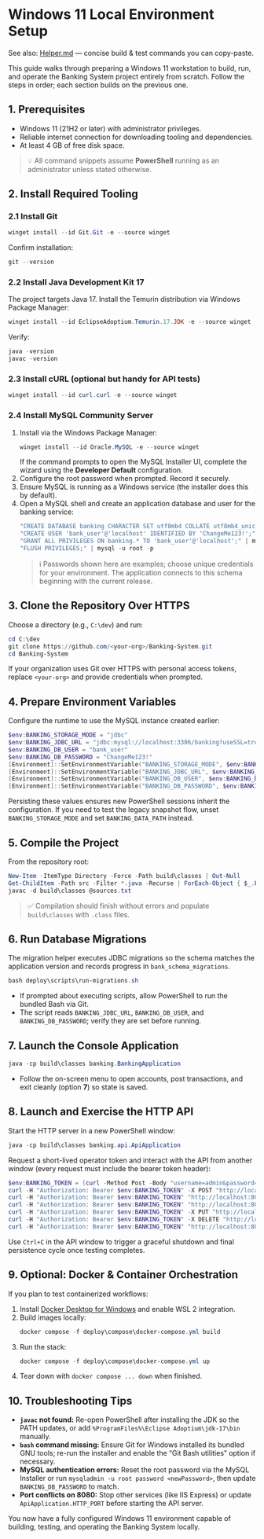 # Windows 11 Local Environment Setup

See also: [Helper.md](./Helper.md) — concise build & test commands you can copy-paste.

This guide walks through preparing a Windows 11 workstation to build, run, and operate the Banking System project entirely from scratch. Follow the steps in order; each section builds on the previous one.



## 1. Prerequisites
- Windows 11 (21H2 or later) with administrator privileges.
- Reliable internet connection for downloading tooling and dependencies.
- At least 4 GB of free disk space.

> 💡 All command snippets assume **PowerShell** running as an administrator unless stated otherwise.

## 2. Install Required Tooling

### 2.1 Install Git
```powershell
winget install --id Git.Git -e --source winget
```
Confirm installation:
```powershell
git --version
```

### 2.2 Install Java Development Kit 17
The project targets Java 17. Install the Temurin distribution via Windows Package Manager:
```powershell
winget install --id EclipseAdoptium.Temurin.17.JDK -e --source winget
```
Verify:
```powershell
java -version
javac -version
```

### 2.3 Install cURL (optional but handy for API tests)
```powershell
winget install --id curl.curl -e --source winget
```

### 2.4 Install MySQL Community Server
1. Install via the Windows Package Manager:
   ```powershell
   winget install --id Oracle.MySQL -e --source winget
   ```
   If the command prompts to open the MySQL Installer UI, complete the wizard using the **Developer Default** configuration.
2. Configure the root password when prompted. Record it securely.
3. Ensure MySQL is running as a Windows service (the installer does this by default).
4. Open a MySQL shell and create an application database and user for the banking service:
   ```powershell
   "CREATE DATABASE banking CHARACTER SET utf8mb4 COLLATE utf8mb4_unicode_ci;" | mysql -u root -p
   "CREATE USER 'bank_user'@'localhost' IDENTIFIED BY 'ChangeMe123!';" | mysql -u root -p
   "GRANT ALL PRIVILEGES ON banking.* TO 'bank_user'@'localhost';" | mysql -u root -p
   "FLUSH PRIVILEGES;" | mysql -u root -p
   ```
   > ℹ️ Passwords shown here are examples; choose unique credentials for your environment. The application connects to this schema beginning with the current release.

## 3. Clone the Repository Over HTTPS
Choose a directory (e.g., `C:\dev`) and run:
```powershell
cd C:\dev
git clone https://github.com/<your-org>/Banking-System.git
cd Banking-System
```

If your organization uses Git over HTTPS with personal access tokens, replace `<your-org>` and provide credentials when prompted.

## 4. Prepare Environment Variables
Configure the runtime to use the MySQL instance created earlier:
```powershell
$env:BANKING_STORAGE_MODE = "jdbc"
$env:BANKING_JDBC_URL = "jdbc:mysql://localhost:3306/banking?useSSL=true&requireSSL=false&serverTimezone=UTC"
$env:BANKING_DB_USER = "bank_user"
$env:BANKING_DB_PASSWORD = "ChangeMe123!"
[Environment]::SetEnvironmentVariable("BANKING_STORAGE_MODE", $env:BANKING_STORAGE_MODE, "User")
[Environment]::SetEnvironmentVariable("BANKING_JDBC_URL", $env:BANKING_JDBC_URL, "User")
[Environment]::SetEnvironmentVariable("BANKING_DB_USER", $env:BANKING_DB_USER, "User")
[Environment]::SetEnvironmentVariable("BANKING_DB_PASSWORD", $env:BANKING_DB_PASSWORD, "User")
```
Persisting these values ensures new PowerShell sessions inherit the configuration. If you need to test the legacy snapshot flow, unset `BANKING_STORAGE_MODE` and set `BANKING_DATA_PATH` instead.

## 5. Compile the Project
From the repository root:
```powershell
New-Item -ItemType Directory -Force -Path build\classes | Out-Null
Get-ChildItem -Path src -Filter *.java -Recurse | ForEach-Object { $_.FullName } | Out-File -Encoding ascii sources.txt
javac -d build\classes @sources.txt
```
> ✅ Compilation should finish without errors and populate `build\classes` with `.class` files.

## 6. Run Database Migrations
The migration helper executes JDBC migrations so the schema matches the application version and records progress in `bank_schema_migrations`.
```powershell
bash deploy\scripts\run-migrations.sh
```
- If prompted about executing scripts, allow PowerShell to run the bundled Bash via Git.
- The script reads `BANKING_JDBC_URL`, `BANKING_DB_USER`, and `BANKING_DB_PASSWORD`; verify they are set before running.

## 7. Launch the Console Application
```powershell
java -cp build\classes banking.BankingApplication
```
- Follow the on-screen menu to open accounts, post transactions, and exit cleanly (option **7**) so state is saved.

## 8. Launch and Exercise the HTTP API
Start the HTTP server in a new PowerShell window:
```powershell
java -cp build\classes banking.api.ApiApplication
```
Request a short-lived operator token and interact with the API from another window (every request must include the bearer token header):
```powershell
$env:BANKING_TOKEN = (curl -Method Post -Body "username=admin&password=admin123!" http://localhost:8080/auth/login | ConvertFrom-Json).token
curl -H "Authorization: Bearer $env:BANKING_TOKEN" -X POST "http://localhost:8080/accounts" -d "name=Grace&type=savings&deposit=1000"
curl -H "Authorization: Bearer $env:BANKING_TOKEN" "http://localhost:8080/accounts"
curl -H "Authorization: Bearer $env:BANKING_TOKEN" "http://localhost:8080/accounts/<ACCOUNT_NUMBER>"
curl -H "Authorization: Bearer $env:BANKING_TOKEN" -X PUT "http://localhost:8080/accounts/<ACCOUNT_NUMBER>" -d "userName=Grace%20Hopper"
curl -H "Authorization: Bearer $env:BANKING_TOKEN" -X DELETE "http://localhost:8080/accounts/<ACCOUNT_NUMBER>"
curl -H "Authorization: Bearer $env:BANKING_TOKEN" "http://localhost:8080/metrics"
```
Use `Ctrl+C` in the API window to trigger a graceful shutdown and final persistence cycle once testing completes.

## 9. Optional: Docker & Container Orchestration
If you plan to test containerized workflows:
1. Install [Docker Desktop for Windows](https://www.docker.com/products/docker-desktop/) and enable WSL 2 integration.
2. Build images locally:
   ```powershell
   docker compose -f deploy\compose\docker-compose.yml build
   ```
3. Run the stack:
   ```powershell
   docker compose -f deploy\compose\docker-compose.yml up
   ```
4. Tear down with `docker compose ... down` when finished.

## 10. Troubleshooting Tips
- **`javac` not found:** Re-open PowerShell after installing the JDK so the PATH updates, or add `%ProgramFiles%\Eclipse Adoptium\jdk-17\bin` manually.
- **`bash` command missing:** Ensure Git for Windows installed its bundled GNU tools; re-run the installer and enable the “Git Bash utilities” option if necessary.
- **MySQL authentication errors:** Reset the root password via the MySQL Installer or run `mysqladmin -u root password <newPassword>`, then update `BANKING_DB_PASSWORD` to match.
- **Port conflicts on 8080:** Stop other services (like IIS Express) or update `ApiApplication.HTTP_PORT` before starting the API server.

You now have a fully configured Windows 11 environment capable of building, testing, and operating the Banking System locally.
